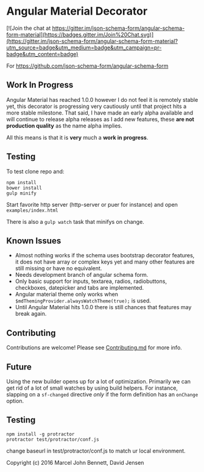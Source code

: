 Angular Material Decorator
==========================

[![Join the chat at https://gitter.im/json-schema-form/angular-schema-form-material](https://badges.gitter.im/Join%20Chat.svg)](https://gitter.im/json-schema-form/angular-schema-form-material?utm_source=badge&utm_medium=badge&utm_campaign=pr-badge&utm_content=badge)

For https://github.com/json-schema-form/angular-schema-form

Work In Progress
----------------
Angular Material has reached 1.0.0 however I do not feel it is remotely stable yet, this decorator is progressing very cautiously until that project hits a more stable milestone. That said, I have made an early alpha available and will continue to release alpha releases as I add new features, these **are not production quality** as the name alpha implies.

All this means is that it is **very** much a **work in progress**.

Testing
------------
To test clone repo and:
```
npm install
bower install
gulp minify
```

Start favorite http server (http-server or puer for instance) and open
`examples/index.html`

There is also a `gulp watch` task that minifys on change.

Known Issues
------------
  * Almost nothing works if the schema uses bootstrap decorator features, it does not have array or complex keys yet and many other features are still missing or have no equivalent.
  * Needs development branch of angular schema form.
  * Only basic support for inputs, textarea, radios, radiobuttons, checkboxes, datepicker and tabs are implemented.
  * Angular material theme only works when `$mdThemingProvider.alwaysWatchTheme(true);` is used.
  * Until Angular Material hits 1.0.0 there is still chances that features may break again.

Contributing
------------
Contributions are welcome! Please see [Contributing.md](CONTRIBUTING.md) for more info.

Future
------
Using the new builder opens up for a lot of optimization. Primarily we can get rid of a lot of small
watches by using build helpers. For instance, slapping on a `sf-changed` directive *only* if the
form definition has an `onChange` option.

Testing
-------
```
npm install -g protractor
protractor test/protractor/conf.js
```

change baseurl in test/protractor/conf.js to match ur local environment.

Copyright (c) 2016 Marcel John Bennett, David Jensen
